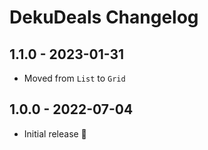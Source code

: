 # DekuDeals Changelog

## 1.1.0 - 2023-01-31

- Moved from `List` to `Grid`

## 1.0.0 - 2022-07-04

- Initial release 🥳
